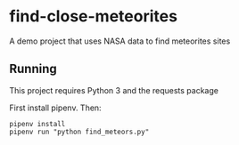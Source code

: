 # find-close-meteorites

A demo project that uses NASA data to find meteorites sites

## Running

This project requires Python 3 and the requests package

First install pipenv. Then:

```
pipenv install
pipenv run "python find_meteors.py"
```